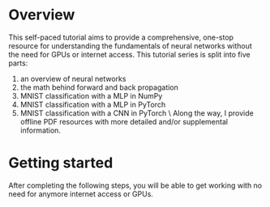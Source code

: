 # Overview
This self-paced tutorial aims to provide a comprehensive, one-stop resource for understanding the fundamentals of neural networks without the need for GPUs or internet access.  This tutorial series is split into five parts:
1. an overview of neural networks
2. the math behind forward and back propagation
3. MNIST classification with a MLP in NumPy
4. MNIST classification with a MLP in PyTorch
5. MNIST classification with a CNN in PyTorch
\ Along the way, I provide offline PDF resources with more detailed and/or supplemental information.

# Getting started
After completing the following steps, you will be able to get working with no need for anymore internet access or GPUs.

